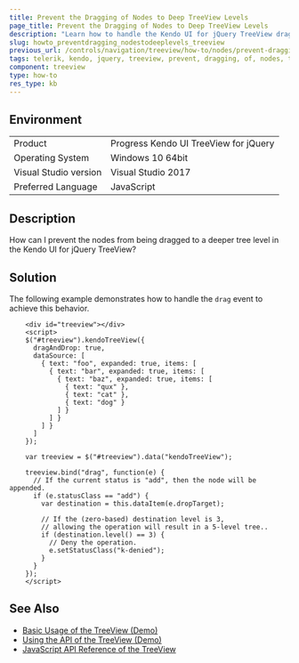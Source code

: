 ```yaml
---
title: Prevent the Dragging of Nodes to Deep TreeView Levels
page_title: Prevent the Dragging of Nodes to Deep TreeView Levels
description: "Learn how to handle the Kendo UI for jQuery TreeView drag event to prevent nodes from being dragged to a deep level of the tree."
slug: howto_preventdragging_nodestodeeplevels_treeview
previous_url: /controls/navigation/treeview/how-to/nodes/prevent-dragging-to-deep-levels
tags: telerik, kendo, jquery, treeview, prevent, dragging, of, nodes, to, deep, levels
component: treeview
type: how-to
res_type: kb
---
```


## Environment

<table>
 <tr>
  <td>Product</td>
  <td>Progress Kendo UI TreeView for jQuery</td>
 </tr>
 <tr>
  <td>Operating System</td>
  <td>Windows 10 64bit</td>
 </tr>
 <tr>
  <td>Visual Studio version</td>
  <td>Visual Studio 2017</td>
 </tr>
 <tr>
  <td>Preferred Language</td>
  <td>JavaScript</td>
 </tr>
</table>

## Description

How can I prevent the nodes from being dragged to a deeper tree level in the Kendo UI for jQuery TreeView?

## Solution

The following example demonstrates how to handle the `drag` event to achieve this behavior.

```dojo
    <div id="treeview"></div>
    <script>
    $("#treeview").kendoTreeView({
      dragAndDrop: true,
      dataSource: [
        { text: "foo", expanded: true, items: [
          { text: "bar", expanded: true, items: [
            { text: "baz", expanded: true, items: [
              { text: "qux" },
              { text: "cat" },
              { text: "dog" }
            ] }
          ] }
        ] }
      ]
    });

    var treeview = $("#treeview").data("kendoTreeView");

    treeview.bind("drag", function(e) {
      // If the current status is "add", then the node will be appended.
      if (e.statusClass == "add") {
        var destination = this.dataItem(e.dropTarget);

        // If the (zero-based) destination level is 3,
        // allowing the operation will result in a 5-level tree..
        if (destination.level() == 3) {
          // Deny the operation.
          e.setStatusClass("k-denied");
        }
      }
    });
    </script>
```

## See Also

* [Basic Usage of the TreeView (Demo)](https://demos.telerik.com/kendo-ui/treeview/index)
* [Using the API of the TreeView (Demo)](https://demos.telerik.com/kendo-ui/treeview/api)
* [JavaScript API Reference of the TreeView](/api/javascript/ui/treeview)

